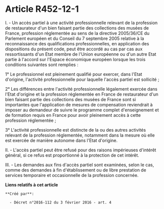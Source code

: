 # Article R452-12-1

I. - Un accès partiel à une activité professionnelle relevant de la  profession de restaurateur d'un bien faisant partie des
collections des  musées de France, profession réglementée au sens de la directive  2005/36/CE du Parlement européen et du
Conseil du 7 septembre 2005  relative à la reconnaissance des qualifications professionnelles, en  application des
dispositions du présent code, peut être accordé au cas  par cas aux ressortissants d'un Etat membre de l'Union européenne ou
d'un autre Etat partie à l'accord sur l'Espace économique européen  lorsque les trois conditions suivantes sont remplies :

1° Le professionnel est pleinement qualifié  pour exercer, dans l'Etat d'origine, l'activité professionnelle pour  laquelle
l'accès partiel est sollicité ;

2° Les différences entre l'activité  professionnelle légalement exercée dans l'Etat d'origine et la  profession réglementée
en France de restaurateur d'un bien faisant  partie des collections des musées de France sont si importantes que
l'application de mesures de compensation reviendrait à imposer au  demandeur de suivre le programme complet d'enseignement et
de formation  requis en France pour avoir pleinement accès à cette profession  réglementée ;

3° L'activité professionnelle est distincte  de la ou des autres activités relevant de la profession réglementée,  notamment
dans la mesure où elle est exercée de manière autonome dans  l'Etat d'origine.

II. - L'accès partiel peut être refusé pour  des raisons impérieuses d'intérêt général, si ce refus est proportionné  à la
protection de cet intérêt.

III. - Les demandes aux fins d'accès  partiel sont examinées, selon le cas, comme des demandes à fin  d'établissement ou de
libre prestation de services temporaire et  occasionnelle de la profession concernée.

**Liens relatifs à cet article**

	**Créé par**:

	  - Décret n°2016-112 du 3 février 2016 - art. 4
